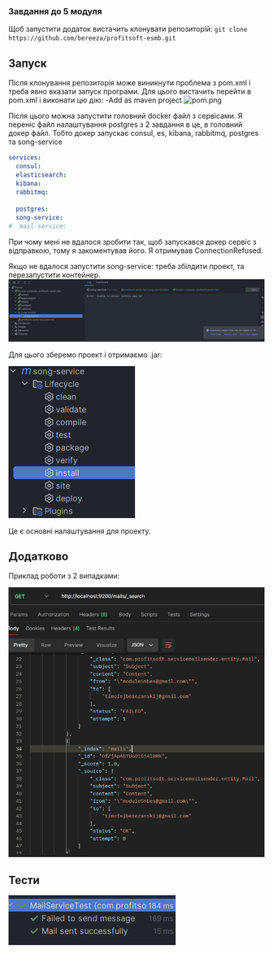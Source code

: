 ### Завдання до 5 модуля

Щоб запустити додаток вистачить клонувати репозиторій:
```git clone https://github.com/bereeza/profitsoft-esmb.git```

## Запуск
Після клонування репозиторія може виникнути проблема з pom.xml і треба явно вказати запуск програми. 
Для цього вистачить перейти в pom.xml і виконати цю дію:
-Add as maven project
![pom.png](img/pom.png)

Після цього можна запустити головний docker файл з сервісами. 
Я переніс файл налаштування postgres з 2 завдання в це, в головний докер файл. 
Тобто докер запускає consul, es, kibana, rabbitmq, postgres та song-service

```yml
services:
  consul:
  elasticsearch:
  kibana:
  rabbitmq:

  postgres:
  song-service:
#  mail-service:
```
При чому мені не вдалося зробити так, щоб запускався докер сервіс з відправкою, тому я закоментував його.
Я отримував ConnectionRefused. 

Якщо не вдалося запустити song-service: треба збілдити проект, та перезапустити контейнер. 
![unable-jar.png](img/unable-jar.png)

Для цього зберемо проект і отримаємо .jar:

![clean-install.png](img/clean-install.png)

Це є основні налаштування для проекту.

## Додатково

Приклад роботи з 2 випадками:

![req-res.png](img/req-res.png)

## Тести

![tests.png](img/tests.png)
